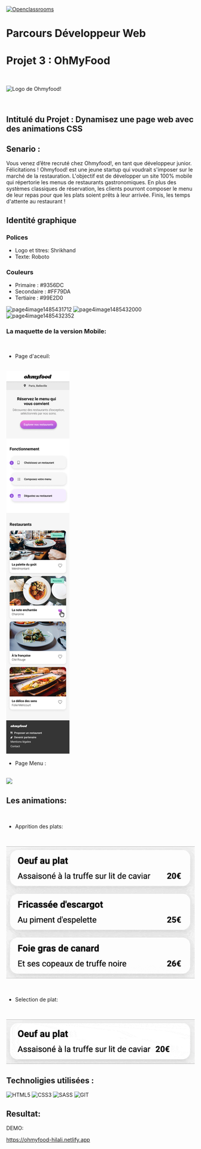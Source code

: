 [![Openclassrooms](https://camo.githubusercontent.com/e47c349811ac404b8147bd362c598e61c7d20225df17499c6373b44f6ee08a3d/68747470733a2f2f31746f3170726f67726573732e66722f77702d636f6e74656e742f75706c6f6164732f323031392f30352f6f70656e636c617373726f6f6d732d65313535373736313233363135382e706e67)](https://openclassrooms.com/)

# Parcours Développeur Web 
# Projet 3 : OhMyFood

<br/>

![Logo de Ohmyfood!](https://user.oc-static.com/upload/2020/08/24/15982603994672_ohmyfood.png)

<br/>

## Intitulé du Projet : Dynamisez une page web avec des animations CSS

## Senario : 

Vous venez d’être recruté chez Ohmyfood!, en tant que développeur junior. Félicitations !
Ohmyfood! est une jeune startup qui voudrait s'imposer sur le marché de la restauration. L'objectif est de développer un site 100% mobile qui répertorie les menus de restaurants gastronomiques. En plus des systèmes classiques de réservation, les clients pourront composer le menu de leur repas pour que les plats soient prêts à leur arrivée. Finis, les temps d'attente au restaurant !

## Identité graphique

### Polices

- Logo et titres: Shrikhand 
- Texte: Roboto

### Couleurs
- Primaire : #9356DC
- Secondaire : #FF79DA
- Tertiaire : #99E2D0

![page4image1485431712](blob:https://stackedit.io/18cac27e-3a9d-408a-843f-349905dae0c7) ![page4image1485432000](blob:https://stackedit.io/6f532fe1-46da-4378-85ee-0f30ebf645a4) ![page4image1485432352](blob:https://stackedit.io/47fc7e2a-40dc-4285-a689-6a0c5a8003dd)


   

### La maquette de la version Mobile:

<br/>

- Page d'aceuil:
 
<br/>

<img style="align:center" src="https://github.com/Hilali34/HilaliAbdelali_03_21012021/blob/main/maquettes/Accueil.png">


<br/>

- Page Menu :
 
<br/>


<img style="align:center" src="https://github.com/Hilali34/HilaliAbdelali_03_21012021/blob/main/maquettes/Menu%20-%20La%20note%20enchantée.png">


## Les animations: 

<br/>

- Apprition des plats:
 
<br/>

![animation1](https://github.com/Hilali34/HilaliAbdelali_03_21012021/blob/main/maquettes/Animations/Animation%20-%20Page%20Menu%20-%20Apparition%20progressive.gif)

<br/>

- Selection de plat:

<br/> 

![animation2](https://github.com/Hilali34/HilaliAbdelali_03_21012021/blob/45536d40bbd281cfafbcc91468e5a005cf9230e1/maquettes/Animations/Animation%20-Se%CC%81lection%20d_un%20plat.gif)

## Technoligies utilisées : 

![HTML5](https://img.shields.io/badge/HTML5-E34F26?style=for-the-badge&logo=html5&logoColor=white)
![CSS3](https://img.shields.io/badge/CSS3-1572B6?style=for-the-badge&logo=css3&logoColor=white)
![SASS](https://img.shields.io/badge/Sass-CC6699?style=for-the-badge&logo=sass&logoColor=white)
![GIT](https://img.shields.io/badge/Git-E34F26?style=for-the-badge&logo=git&logoColor=white)
## Resultat: 

DEMO: 

https://ohmyfood-hilali.netlify.app
